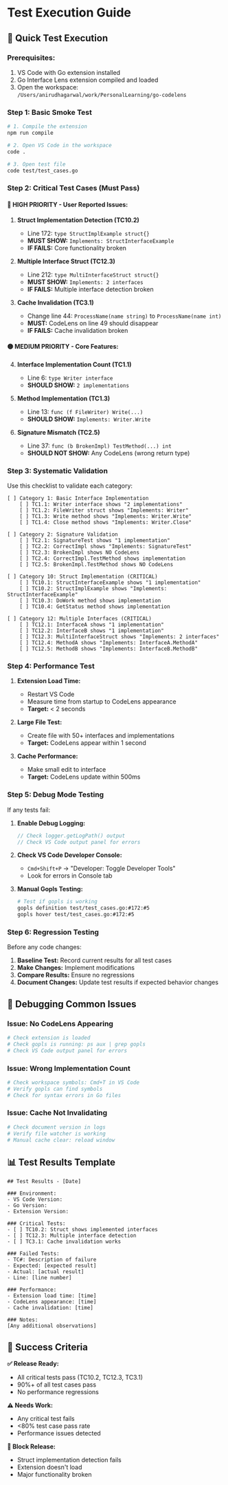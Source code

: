 # Test Execution Guide

## 🚀 **Quick Test Execution**

### **Prerequisites:**
1. VS Code with Go extension installed
2. Go Interface Lens extension compiled and loaded
3. Open the workspace: `/Users/anirudhagarwal/work/PersonalLearning/go-codelens`

### **Step 1: Basic Smoke Test**
```bash
# 1. Compile the extension
npm run compile

# 2. Open VS Code in the workspace
code .

# 3. Open test file
code test/test_cases.go
```

### **Step 2: Critical Test Cases (Must Pass)**

#### **🔴 HIGH PRIORITY - User Reported Issues:**

1. **Struct Implementation Detection (TC10.2)**
   - Line 172: `type StructImplExample struct{}`
   - **MUST SHOW:** `Implements: StructInterfaceExample`
   - **IF FAILS:** Core functionality broken

2. **Multiple Interface Struct (TC12.3)**
   - Line 212: `type MultiInterfaceStruct struct{}`  
   - **MUST SHOW:** `Implements: 2 interfaces`
   - **IF FAILS:** Multiple interface detection broken

3. **Cache Invalidation (TC3.1)**
   - Change line 44: `ProcessName(name string)` to `ProcessName(name int)`
   - **MUST:** CodeLens on line 49 should disappear
   - **IF FAILS:** Cache invalidation broken

#### **🟡 MEDIUM PRIORITY - Core Features:**

4. **Interface Implementation Count (TC1.1)**
   - Line 6: `type Writer interface`
   - **SHOULD SHOW:** `2 implementations`

5. **Method Implementation (TC1.3)**
   - Line 13: `func (f FileWriter) Write(...)`
   - **SHOULD SHOW:** `Implements: Writer.Write`

6. **Signature Mismatch (TC2.5)**
   - Line 37: `func (b BrokenImpl) TestMethod(...) int`
   - **SHOULD NOT SHOW:** Any CodeLens (wrong return type)

### **Step 3: Systematic Validation**

Use this checklist to validate each category:

```
[ ] Category 1: Basic Interface Implementation
    [ ] TC1.1: Writer interface shows "2 implementations"
    [ ] TC1.2: FileWriter struct shows "Implements: Writer"  
    [ ] TC1.3: Write method shows "Implements: Writer.Write"
    [ ] TC1.4: Close method shows "Implements: Writer.Close"

[ ] Category 2: Signature Validation  
    [ ] TC2.1: SignatureTest shows "1 implementation"
    [ ] TC2.2: CorrectImpl shows "Implements: SignatureTest"
    [ ] TC2.3: BrokenImpl shows NO CodeLens
    [ ] TC2.4: CorrectImpl.TestMethod shows implementation
    [ ] TC2.5: BrokenImpl.TestMethod shows NO CodeLens

[ ] Category 10: Struct Implementation (CRITICAL)
    [ ] TC10.1: StructInterfaceExample shows "1 implementation"
    [ ] TC10.2: StructImplExample shows "Implements: StructInterfaceExample"
    [ ] TC10.3: DoWork method shows implementation
    [ ] TC10.4: GetStatus method shows implementation

[ ] Category 12: Multiple Interfaces (CRITICAL)  
    [ ] TC12.1: InterfaceA shows "1 implementation"
    [ ] TC12.2: InterfaceB shows "1 implementation"
    [ ] TC12.3: MultiInterfaceStruct shows "Implements: 2 interfaces"
    [ ] TC12.4: MethodA shows "Implements: InterfaceA.MethodA"
    [ ] TC12.5: MethodB shows "Implements: InterfaceB.MethodB"
```

### **Step 4: Performance Test**

1. **Extension Load Time:**
   - Restart VS Code
   - Measure time from startup to CodeLens appearance
   - **Target:** < 2 seconds

2. **Large File Test:**
   - Create file with 50+ interfaces and implementations
   - **Target:** CodeLens appear within 1 second

3. **Cache Performance:**
   - Make small edit to interface
   - **Target:** CodeLens update within 500ms

### **Step 5: Debug Mode Testing**

If any tests fail:

1. **Enable Debug Logging:**
   ```typescript
   // Check logger.getLogPath() output
   // Check VS Code output panel for errors
   ```

2. **Check VS Code Developer Console:**
   - `Cmd+Shift+P` → "Developer: Toggle Developer Tools"
   - Look for errors in Console tab

3. **Manual Gopls Testing:**
   ```bash
   # Test if gopls is working
   gopls definition test/test_cases.go:#172:#5
   gopls hover test/test_cases.go:#172:#5
   ```

### **Step 6: Regression Testing**

Before any code changes:
1. **Baseline Test:** Record current results for all test cases
2. **Make Changes:** Implement modifications  
3. **Compare Results:** Ensure no regressions
4. **Document Changes:** Update test results if expected behavior changes

## 🔧 **Debugging Common Issues**

### **Issue: No CodeLens Appearing**
```bash
# Check extension is loaded
# Check gopls is running: ps aux | grep gopls
# Check VS Code output panel for errors
```

### **Issue: Wrong Implementation Count**
```bash
# Check workspace symbols: Cmd+T in VS Code
# Verify gopls can find symbols
# Check for syntax errors in Go files
```

### **Issue: Cache Not Invalidating** 
```bash
# Check document version in logs
# Verify file watcher is working
# Manual cache clear: reload window
```

## 📊 **Test Results Template**

```
## Test Results - [Date]

### Environment:
- VS Code Version: 
- Go Version:
- Extension Version:

### Critical Tests:
- [ ] TC10.2: Struct shows implemented interfaces
- [ ] TC12.3: Multiple interface detection  
- [ ] TC3.1: Cache invalidation works

### Failed Tests:
- TC#: Description of failure
- Expected: [expected result]
- Actual: [actual result]  
- Line: [line number]

### Performance:
- Extension load time: [time]
- CodeLens appearance: [time]
- Cache invalidation: [time]

### Notes:
[Any additional observations]
```

## 🎯 **Success Criteria**

**✅ Release Ready:**
- All critical tests pass (TC10.2, TC12.3, TC3.1)
- 90%+ of all test cases pass
- No performance regressions

**⚠️ Needs Work:**
- Any critical test fails
- <80% test case pass rate  
- Performance issues detected

**🚨 Block Release:**
- Struct implementation detection fails
- Extension doesn't load
- Major functionality broken